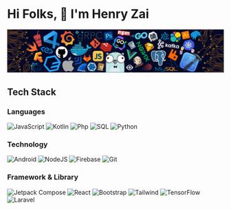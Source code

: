 # Hi Folks, 👋 I'm Henry Zai
![](https://github.com/henryjrzai/henryjrzai/blob/main/header_.png)

## Tech Stack
### Languages
![JavaScript](https://img.shields.io/badge/-JavaScript-000?&logo=JavaScript)
![Kotlin](https://img.shields.io/badge/-Kotlin-000?&logo=Kotlin)
![Php](https://img.shields.io/badge/-Php-000?&logo=Php)
![SQL](https://img.shields.io/badge/-SQL-000?&logo=MySQL)
![Python](https://img.shields.io/badge/-Python-000?&logo=Python)

### Technology
![Android](https://img.shields.io/badge/-Android-000?&logo=Android)
![NodeJS](https://img.shields.io/badge/-Node.js-000?&logo=node.js)
![Firebase](https://img.shields.io/badge/-Firebase-000?&logo=Firebase)
![Git](https://img.shields.io/badge/-Git-000?&logo=Git)

### Framework & Library
![Jetpack Compose](https://img.shields.io/badge/-JetpackCompose-000?&logo=JetpackCompose)
![React](https://img.shields.io/badge/-React-000?&logo=React)
![Bootstrap](https://img.shields.io/badge/-Bootstrap-000?&logo=Bootstrap)
![Tailwind](https://img.shields.io/badge/-Tailwindcss-000?&logo=Tailwindcss)
![TensorFlow](https://img.shields.io/badge/-TensorFlow-000?&logo=TensorFlow)
![Laravel](https://img.shields.io/badge/-Laravel-000?&logo=Laravel)
<!--
**henryjrzai/henryjrzai** is a ✨ _special_ ✨ repository because its `README.md` (this file) appears on your GitHub profile.

Here are some ideas to get you started:

- 🔭 I’m currently working on ...
- 🌱 I’m currently learning ...
- 👯 I’m looking to collaborate on ...
- 🤔 I’m looking for help with ...
- 💬 Ask me about ...
- 📫 How to reach me: ...
- 😄 Pronouns: ...
- ⚡ Fun fact: ...
-->
